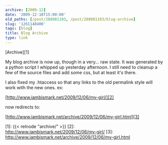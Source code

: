 ```yaml
---
archive: [2009-12]
date: '2009-12-18T15:00:00'
old_paths: [/post/288981103, /post/288981103/blog-archive]
slug: '1261148400'
tags: [blog]
title: Blog Archive
type: link
---
```


[Archive][1]

My blog archive is now up, though in a very... raw state. It was generated
by a python script I whipped up yesterday afternoon.  I still need to
cleanup a few of the source files and add some css, but at least it's
there. 

I also fixed my .htaccess so that any links to the old permalink style
will work with the new ones. ex:

[http://www.iambismark.net/2009/12/06/my-girl/][2]

now redirects to:

[http://www.iambismark.net/archive/2009/12/06/my-girl.html][3]

[1]: {{< relnode "archive/" >}}
[2]: http://www.iambismark.net/2009/12/06/my-girl/
[3]: http://www.iambismark.net/archive/2009/12/06/my-girl.html
